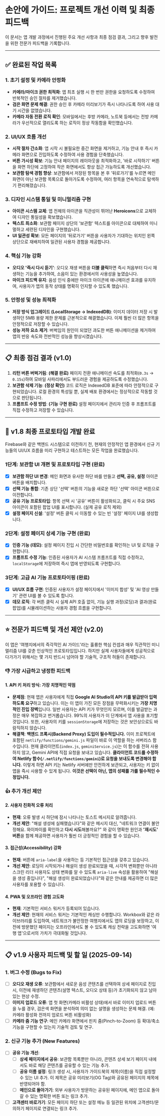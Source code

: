 # 손안에 가이드: 프로젝트 개선 이력 및 최종 피드백

이 문서는 앱 개발 과정에서 진행된 주요 개선 사항과 최종 점검 결과, 그리고 향후 발전을 위한 전문가 피드백을 기록합니다.

---

## ✅ 완료된 작업 목록

### 1. 초기 설정 및 카메라 안정화
- **카메라/마이크 권한 최적화**: 앱 최초 실행 시 한 번만 권한을 요청하도록 수정하여 반복적인 승인 절차를 제거했습니다.
- **검은 화면 문제 해결**: 권한 승인 후 카메라 미리보기가 즉시 나타나도록 하여 사용 대기 시간을 없앴습니다.
- **카메라 자동 전환 로직 확인**: 모바일에서는 후방 카메라, 노트북 등에서는 전방 카메라가 우선적으로 열리도록 하는 로직이 정상 작동함을 확인했습니다.

### 2. UI/UX 흐름 개선
- **시작 절차 간소화**: 앱 시작 시 불필요한 중간 화면을 제거하고, 기능 안내 후 즉시 카메라 화면으로 진입하도록 수정하여 사용 경험을 단축했습니다.
- **버튼 가시성 확보**: 기능 안내 페이지의 레이아웃을 최적화하고, '바로 시작하기' 버튼을 화면 하단에 고정하여 작은 화면에서도 항상 접근 가능하도록 개선했습니다.
- **보관함 탐색 경험 향상**: 보관함에서 저장된 항목을 본 후 '뒤로가기'를 누르면 메인 화면이 아닌 보관함 목록으로 돌아가도록 수정하여, 여러 항목을 연속적으로 탐색하기 편리해졌습니다.

### 3. 디자인 시스템 통일 및 미니멀리즘 구현
- **아이콘 시스템 교체**: 앱 전체의 아이콘을 직관성이 뛰어난 **Heroicons**으로 교체하여 디자인 통일성을 확보했습니다.
- **텍스트 최소화**: 보관함 페이지 상단의 '보관함' 텍스트를 아이콘으로 대체하여 미니멀하고 세련된 디자인을 구현했습니다.
- **UI 일관성 확보**: 모든 페이지의 '뒤로가기' 버튼을 사용자가 기대하는 위치인 왼쪽 상단으로 재배치하여 일관된 사용자 경험을 제공합니다.

### 4. 핵심 기능 강화
- **오디오 '즉시 다시 듣기'**: 오디오 재생 버튼을 **더블 클릭**하면 즉시 처음부터 다시 재생하는 기능을 추가하여, 소음이 있는 환경에서의 사용성을 높였습니다.
- **마이크 피드백 유지**: 음성 인식 중에만 마이크 아이콘에 애니메이션 효과를 유지하여, 사용자가 앱의 동작 상태를 명확히 인지할 수 있도록 했습니다.

### 5. 안정성 및 성능 최적화
- **저장 방식 업그레이드 (LocalStorage → IndexedDB)**: 이미지 데이터 저장 시 발생하던 5MB 용량 제한 문제를 근본적으로 해결했습니다. 이제 훨씬 더 많은 항목을 안정적으로 저장할 수 있습니다.
- **성능 저하 요소 제거**: 버벅임의 원인이 되었던 과도한 버튼 애니메이션을 제거하여 앱의 반응 속도와 전반적인 성능을 향상시켰습니다.

---

## 📋 최종 점검 결과 (v1.0)

1.  **리턴 버튼 버벅거림**: **(해결 완료)** 페이지 전환 애니메이션 속도를 최적화(`0.3s` -> `0.15s`)하여 모바일 사파리에서도 부드러운 경험을 제공하도록 수정했습니다.
2.  **보관함 삭제 기능**: **(정상 확인)** 코드 로직은 IndexedDB 표준에 따라 안정적으로 구현되었습니다. 로컬 환경의 특성일 뿐, 실제 배포 환경에서는 정상적으로 작동할 것으로 판단됩니다.
3.  **프롬프트 수정 방법**: **(기능 구현 완료)** 설정 페이지에서 관리자 인증 후 프롬프트를 직접 수정하고 저장할 수 있습니다.

---

## 🚀 v1.8 최종 프로토타입 개발 완료

Firebase와 같은 백엔드 시스템으로 이전하기 전, 현재의 안정적인 앱 환경에서 신규 기능들의 UI/UX 흐름을 미리 구현하고 테스트하는 모든 작업을 완료했습니다.

### 1단계: 보관함 UI 개편 및 프로토타입 구현 (완료)
- [x] **보관함 하단 UI 변경**: 메인 화면과 유사한 하단 바를 만들고 **선택, 공유, 설정** 아이콘 버튼을 배치합니다.
- [x] **선택 기능 통합**: 기존 상단 '선택' 버튼의 기능을 새로운 하단 '선택' 아이콘 버튼으로 이전합니다.
- [x] **공유 기능 프로토타입**: 항목 선택 시 '공유' 버튼이 활성화되고, 클릭 시 주요 SNS 아이콘이 포함된 팝업 UI를 표시합니다. (실제 공유 로직 제외)
- [x] **설정 페이지 신설**: '설정' 버튼 클릭 시 이동할 수 있는 빈 '설정' 페이지 UI를 생성합니다.

### 2단계: 설정 페이지 상세 기능 구현 (완료)
- [x] **인증 기능 (데모)**: 설정 페이지 진입 시 간단한 비밀번호를 확인하는 UI 및 로직을 구현합니다.
- [x] **프롬프트 수정 기능**: 인증된 사용자가 AI 시스템 프롬프트를 직접 수정하고, `localStorage`에 저장하여 즉시 앱에 반영되도록 구현합니다.

### 3단계: 고급 AI 기능 프로토타이핑 (완료)
- [x] **UI/UX 흐름 구현**: 인증된 사용자가 설정 페이지에서 '이미지 합성' 및 'AI 영상 만들기' 관련 UI를 볼 수 있도록 합니다.
- [x] **데모 로직**: 각 버튼 클릭 시 실제 API 호출 없이, 기능 실행 과정(로딩)과 결과(완료 팝업)를 시뮬레이션하는 사용자 경험 흐름을 구현합니다.

---

## ⭐ 전문가 피드백 및 개선 제안 (v2.0)

이 앱은 '여행지에서의 즉각적인 AI 가이드'라는 훌륭한 핵심 컨셉과 매우 직관적인 미니멀리즘 UI를 갖춘 인상적인 프로토타입입니다. 하지만 실제 사용자들에게 성공적으로 다가가기 위해서는 몇 가지 반드시 넘어야 할 기술적, 구조적 허들이 존재합니다.

### 👎 가장 시급하고 냉정한 피드백

#### **1. API 키 처리 방식: 가장 치명적인 약점**

-   **문제점**: 현재 앱은 사용자에게 직접 **Google AI Studio의 API 키를 발급받아 입력하도록 요구**하고 있습니다. 이는 이 앱이 가진 모든 장점을 무력화시키는 **가장 치명적인 진입 장벽**입니다. 일반 사용자는 API 키가 무엇인지 모르며, 이를 발급받는 과정은 매우 복잡하고 번거롭습니다. 99%의 사용자가 이 단계에서 앱 사용을 포기할 것입니다. 또한, 사용자의 키를 `sessionStorage`에 저장하는 것은 보안상으로도 바람직하지 않습니다.
-   **해결책**: **백엔드 프록시(Backend Proxy) 도입이 필수적입니다.** 이미 프로젝트에 포함된 `netlify/functions/gemini.js` 파일이 바로 이 역할을 하는 서버리스 함수입니다. 현재 클라이언트(`index.js`, `geminiService.js`)는 이 함수를 전혀 사용하지 않고, Gemini API에 직접 요청을 보내고 있습니다. **클라이언트 코드를 수정하여 Netlify 함수(`/.netlify/functions/gemini`)로 요청을 보내도록 변경해야 합니다.** 이렇게 하면 API 키는 Netlify 서버에만 안전하게 보관되고, 사용자는 키 없이 앱을 즉시 사용할 수 있게 됩니다. **이것은 선택이 아닌, 앱의 성패를 가를 필수적인 수정입니다.**

### 👍 추가 개선 제안

#### **2. 사용자 친화적 오류 처리**
-   **현재**: 오류 발생 시 하단에 잠시 나타나는 토스트 메시지로 알려줍니다.
-   **개선 제안**: "해설 생성에 실패했습니다"와 같은 메시지 대신, "네트워크 연결이 불안정해요. 와이파이를 확인하고 **다시 시도**해볼까요?" 와 같이 명확한 원인과 **'재시도' 버튼**을 함께 제공하면 사용자가 훨씬 더 긍정적인 경험을 할 수 있습니다.

#### **3. 접근성(Accessibility) 강화**
-   **현재**: 버튼에 `aria-label`을 사용하는 등 기본적인 접근성을 갖추고 있습니다.
-   **개선 제안**: 로딩이 시작되거나 해설이 생성 완료되었을 때, 시각적 변화뿐만 아니라 스크린 리더 사용자도 상태 변화를 알 수 있도록 `aria-live` 속성을 활용하여 "해설을 생성 중입니다", "해설 생성이 완료되었습니다"와 같은 안내를 제공하면 더 많은 사용자를 포용할 수 있습니다.

#### **4. PWA 및 오프라인 경험 고도화**
-   **현재**: 기본적인 서비스 워커가 등록되어 있습니다.
-   **개선 제안**: 현재의 서비스 워커는 기본적인 캐싱만 수행합니다. Workbox와 같은 라이브러리를 도입하여, 네트워크가 불안정한 여행지에서도 앱의 로딩을 보장하고, 이전에 방문했던 페이지는 오프라인에서도 볼 수 있도록 캐싱 전략을 고도화하면 '여행 앱'으로서의 가치가 극대화될 것입니다.

---

## 📋 v1.9 사용자 피드백 및 할 일 (2025-09-14)

### 1. 버그 수정 (Bugs to Fix)

-   [ ] **오디오 재생 오류**: 보관함에서 새로운 음성 콘텐츠를 선택하여 상세 페이지로 진입 시, 이전에 재생하던 콘텐츠(설명 텍스트, 오디오 상태 등)가 초기화되지 않고 남아있는 현상 수정.
-   [ ] **이미지 업로드 오류**: 앱 첫 화면(카메라 비활성 상태)에서 바로 이미지 업로드 버튼을 누를 경우, 검은색 화면을 분석하여 의미 없는 설명을 생성하는 문제 해결. (예: 카메라 활성화 전까지 업로드 버튼 비활성화)
-   [ ] **카메라 줌 기능 연구**: 메인 카메라 화면에서 핀치 줌(Pinch-to-Zoom) 등 확대/축소 기능을 구현할 수 있는지 기술적 검토 및 연구.

### 2. 신규 기능 추가 (New Features)

-   [ ] **공유 기능 개선**:
    -   [ ] **상세 페이지에서 공유**: 보관함 목록뿐만 아니라, 콘텐츠 상세 보기 페이지 내에서도 바로 해당 콘텐츠를 공유할 수 있는 기능 추가.
    -   [ ] **공유 이름 설정**: 링크 생성 시, 사용자가 가이드북의 제목(이름)을 직접 설정할 수 있는 UI 추가. 이 제목은 공유 미리보기(OG Tag)와 공유된 페이지의 제목에 반영되어야 함.
    -   [ ] **메인으로 돌아가기**: 외부 사용자가 방문하는 공유된 페이지에, 메인 앱으로 돌아갈 수 있는 명확한 버튼 또는 링크 추가.
-   [ ] **고객센터 바로가기**: 모든 페이지 하단 또는 설정 메뉴 등 일관된 위치에 고객센터/문의하기 페이지로 연결되는 링크 추가.
